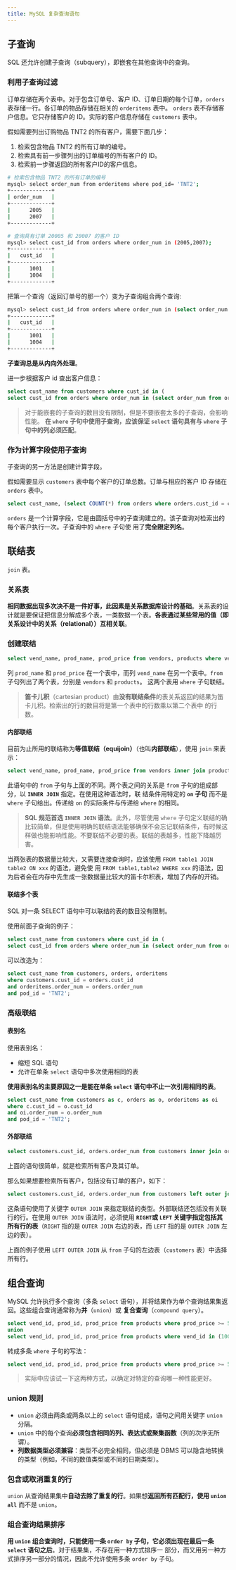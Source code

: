 ```yaml
---
title: MySQL 复杂查询语句
---
```


## 子查询

SQL 还允许创建子查询（subquery），即嵌套在其他查询中的查询。

### 利用子查询过滤

订单存储在两个表中。对于包含订单号、客户 ID、订单日期的每个订单，`orders` 表存储一行。各订单的物品存储在相关的 `orderitems` 表中。
`orders` 表不存储客户信息。它只存储客户的 ID。实际的客户信息存储在 `customers` 表中。

假如需要列出订购物品 TNT2 的所有客户，需要下面几步：

1. 检索包含物品 TNT2 的所有订单的编号。
2. 检索具有前一步骤列出的订单编号的所有客户的 ID。
3. 检索前一步骤返回的所有客户ID的客户信息。

```sh
# 检索包含物品 TNT2 的所有订单的编号
mysql> select order_num from orderitems where pod_id= 'TNT2';
+-------------+
| order_num   |
+-------------+
|      2005   |
|      2007   |
+-------------+

# 查询具有订单 20005 和 20007 的客户 ID
mysql> select cust_id from orders where order_num in (2005,2007);
+-------------+
|   cust_id   |
+-------------+
|      1001   |
|      1004   |
+-------------+
```

把第一个查询（返回订单号的那一个）变为子查询组合两个查询:

```sh
mysql> select cust_id from orders where order_num in (select order_num from orderitems where pod_id= 'TNT2');
+-------------+
|   cust_id   |
+-------------+
|      1001   |
|      1004   |
+-------------+
```

**子查询总是从内向外处理**。

进一步根据客户 id 查出客户信息：

```sql
select cust_name from customers where cust_id in (
select cust_id from orders where order_num in (select order_num from orderitems where pod_id= 'TNT2'));
```

> 对于能嵌套的子查询的数目没有限制，但是不要嵌套太多的子查询，会影响性能。
> **在 `where` 子句中使用子查询，应该保证 `select` 语句具有与 `where` 子句中的列必须匹配**。

### 作为计算字段使用子查询

子查询的另一方法是创建计算字段。

假如需要显示 `customers` 表中每个客户的订单总数。订单与相应的客户 ID 存储在 `orders` 表中。

```sql
select cust_name, (select COUNT(*) from orders where orders.cust_id = customers.cust_id) as orders from customers order by cust_name;
```

`orders` 是一个计算字段，它是由圆括号中的子查询建立的。该子查询对检索出的每个客户执行一次。子查询中的 `where` 子句使
用了**完全限定列名**。

## 联结表

`join` 表。

### 关系表

**相同数据出现多次决不是一件好事，此因素是关系数据库设计的基础**。关系表的设计就是要保证把信息分解成多个表，一类数据一个表。**各表通过某些常用的值（即关系设计中的关系（relational））互相关联**。

### 创建联结

```sql
select vend_name, prod_name, prod_price from vendors, products where vendors.vend_id = products.vend_id order by vend_name, prod_name;
```

列 `prod_name` 和 `prod_price` 在一个表中，而列 `vend_name` 在另一个表中。`from` 子句列出了两个表，分别是 `vendors` 和 `products`。
这两个表用 `where` 子句联结。

> **笛卡儿积**（cartesian product）由**没有联结条件**的表关系返回的结果为笛卡儿积。检索出的行的数目将是第一个表中的行数乘以第二个表中
的行数。

#### 内部联结

目前为止所用的联结称为**等值联结（equijoin）**（也叫**内部联结**），使用 `join` 来表示：

```sql
select vend_name, prod_name, prod_price from vendors inner join products on vendors.vend_id = products.vend_id;
```

此语句中的 `from` 子句与上面的不同。两个表之间的关系是 `from` 子句的组成部分，以 **`INNER JOIN`** 指定。在使用这种语法时，联
结条件用特定的 **`on` 子句** 而不是 `where` 子句给出。传递给 `on` 的实际条件与传递给 `where` 的相同。

> **SQL 规范首选 `INNER JOIN` 语法**。此外，尽管使用 `where` 子句定义联结的确比较简单，但是使用明确的联结语法能够确保不会忘记联结条件，有时候这样做也能影响性能。不要联结不必要的表。联结的表越多，性能下降越厉害。

当两张表的数据量比较大，又需要连接查询时，应该使用 `FROM table1 JOIN table2 ON xxx` 的语法，避免使
用 `FROM table1,table2 WHERE xxx` 的语法，因为后者会在内存中先生成一张数据量比较大的笛卡尔积表，增加了内存的开销。

#### 联结多个表

SQL 对一条 SELECT 语句中可以联结的表的数目没有限制。

使用前面子查询的例子：

```sql
select cust_name from customers where cust_id in (
select cust_id from orders where order_num in (select order_num from orderitems where pod_id = 'TNT2'));
```

可以改造为：

```sql
select cust_name from customers, orders, orderitems
where customers.cust_id = orders.cust_id
and orderitems.order_num = orders.order_num
and pod_id = 'TNT2';
```

### 高级联结

#### 表别名

使用表别名：

- 缩短 SQL 语句
- 允许在单条 `select` 语句中多次使用相同的表

**使用表别名的主要原因之一是能在单条 `select` 语句中不止一次引用相同的表**。

```sql
select cust_name from customers as c, orders as o, orderitems as oi
where c.cust_id = o.cust_id
and oi.order_num = o.order_num
and pod_id = 'TNT2';
```

#### 外部联结

```sql
select customers.cust_id, orders.order_num from customers inner join orders on customers.cust_id = orders.cust_id;
```

上面的语句很简单，就是检索所有客户及其订单。

那么如果想要检索所有客户，包括没有订单的客户，如下：

```sql
select customers.cust_id, orders.order_num from customers left outer join orders on customers.cust_id = orders.cust_id;
```

这条语句使用了关键字 `OUTER JOIN` 来指定联结的类型。外部联结还包括没有关联行的行。在使用 `OUTER JOIN` 语法时，必须使用 **`RIGHT`或 `LEFT` 关键字指定包括其所有行的表**（`RIGHT` 指的是 `OUTER JOIN` 右边的表，而 `LEFT` 指的是 `OUTER JOIN` 左边的表）。

上面的例子使用 `LEFT OUTER JOIN` 从 `from` 子句的左边表（`customers` 表）中选择所有行。

## 组合查询

MySQL 允许执行多个查询（多条 `select` 语句），并将结果作为单个查询结果集返回。这些组合查询通常称为**并**（`union`）或
**复合查询**（`compound query`）。

```sql
select vend_id, prod_id, prod_price from products where prod_price >= 5
union
select vend_id, prod_id, prod_price from products where vend_id in (1001,1002);
```

转成多条 `where` 子句的写法：

```sql
select vend_id, prod_id, prod_price from products where prod_price >= 5 or vend_id in (1001,1002);
```

> 实际中应该试一下这两种方式，以确定对特定的查询哪一种性能更好。

### union 规则

- `union` 必须由两条或两条以上的 `select` 语句组成，语句之间用关键字 `union` 分隔。
- `union` 中的每个查询**必须包含相同的列、表达式或聚集函数**（列的次序无所谓）。
- **列数据类型必须兼容**：类型不必完全相同，但必须是 DBMS 可以隐含地转换的类型（例如，不同的数值类型或不同的日期类型）。

### 包含或取消重复的行

`union` 从查询结果集中**自动去除了重复的行**。如果想**返回所有匹配行，使用 `union all`** 而不是 `union`。

### 组合查询结果排序

**用 `union` 组合查询时，只能使用一条 `order by` 子句，它必须出现在最后一条 `select` 语句之后**。对于结果集，不存在用一种方式排序一
部分，而又用另一种方式排序另一部分的情况，因此不允许使用多条 `order by` 子句。
